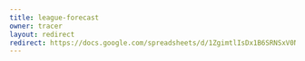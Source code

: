 ```yaml
---
title: league-forecast
owner: tracer
layout: redirect
redirect: https://docs.google.com/spreadsheets/d/1ZgimtlIsDx1B6SRNSxV0NyXeKubQe0KYITUjjaJ-7b8
---
```

